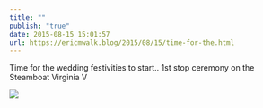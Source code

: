 ```yaml
---
title: ""
publish: "true"
date: 2015-08-15 15:01:57
url: https://ericmwalk.blog/2015/08/15/time-for-the.html
---
```


Time for the wedding festivities to start.. 1st stop ceremony on the Steamboat Virginia V

![](https://ericmwalk.blog/uploads/2022/61df8b8cf8.jpg)